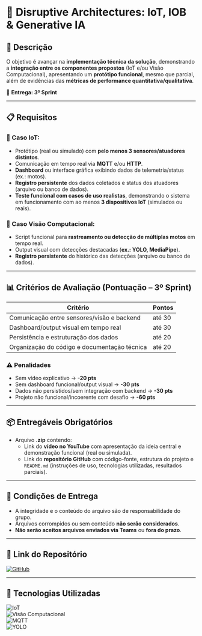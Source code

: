 # 🤖 **Disruptive Architectures: IoT, IOB & Generative IA**

## 🔶 **Descrição**
O objetivo é avançar na **implementação técnica da solução**, demonstrando a **integração entre os componentes propostos** (IoT e/ou Visão Computacional), apresentando um **protótipo funcional**, mesmo que parcial, além de evidências das **métricas de performance quantitativa/qualitativa**.

📌 **Entrega: 3º Sprint**

---

## 📋 **Requisitos**
### 🔹 Caso IoT:
- Protótipo (real ou simulado) com **pelo menos 3 sensores/atuadores distintos**.  
- Comunicação em tempo real via **MQTT** e/ou **HTTP**.  
- **Dashboard** ou interface gráfica exibindo dados de telemetria/status (ex.: motos).  
- **Registro persistente** dos dados coletados e status dos atuadores (arquivo ou banco de dados).  
- **Teste funcional com casos de uso realistas**, demonstrando o sistema em funcionamento com ao menos **3 dispositivos IoT** (simulados ou reais).  

### 🔹 Caso Visão Computacional:
- Script funcional para **rastreamento ou detecção de múltiplas motos** em tempo real.  
- Output visual com detecções destacadas (**ex.: YOLO, MediaPipe**).  
- **Registro persistente** do histórico das detecções (arquivo ou banco de dados).  

---

## 📊 **Critérios de Avaliação (Pontuação – 3º Sprint)**
| Critério                                       | Pontos |
|-----------------------------------------------|--------|
| Comunicação entre sensores/visão e backend    | até 30 |
| Dashboard/output visual em tempo real         | até 30 |
| Persistência e estruturação dos dados         | até 20 |
| Organização do código e documentação técnica  | até 20 |

### ⚠️ **Penalidades**
- Sem vídeo explicativo → **-20 pts**  
- Sem dashboard funcional/output visual → **-30 pts**  
- Dados não persistidos/sem integração com backend → **-30 pts**  
- Projeto não funcional/incoerente com desafio → **-60 pts**  

---

## 📦 **Entregáveis Obrigatórios**
- Arquivo **.zip** contendo:  
  - Link do **vídeo no YouTube** com apresentação da ideia central e demonstração funcional (real ou simulada).  
  - Link do **repositório GitHub** com código-fonte, estrutura do projeto e `README.md` (instruções de uso, tecnologias utilizadas, resultados parciais).  

---

## 📑 **Condições de Entrega**
- A integridade e o conteúdo do arquivo são de responsabilidade do grupo.  
- Arquivos corrompidos ou sem conteúdo **não serão considerados**.  
- **Não serão aceitos arquivos enviados via Teams** ou **fora do prazo**.  

---

## 📂 **Link do Repositório**
[![GitHub](https://img.shields.io/badge/GitHub-Repositório-blue?style=flat-square&logo=github)](https://github.com/carmipa/challenge_2025_2_semestre_mottu/tree/main/Disruptive_Architectures_IoT_IOB_Generative_IA)

---

## 🎨 **Tecnologias Utilizadas**
![IoT](https://img.shields.io/badge/IoT-FF9900?style=flat-square&logo=iota)  
![Visão Computacional](https://img.shields.io/badge/Visão%20Computacional-5C3EE8?style=flat-square&logo=opencv)  
![MQTT](https://img.shields.io/badge/MQTT-660066?style=flat-square&logo=eclipsemosquitto)  
![YOLO](https://img.shields.io/badge/YOLO-AE00FF?style=flat-square&logo=ai)  
